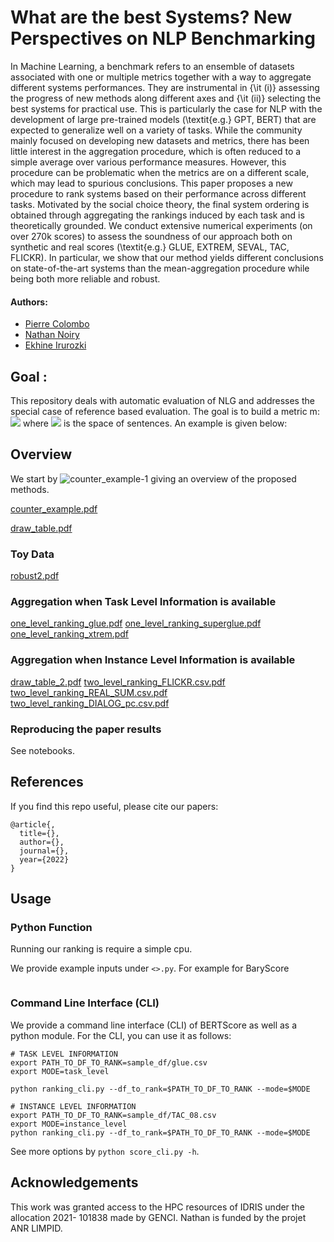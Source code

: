 # What are the best Systems? New Perspectives on NLP Benchmarking

In Machine Learning, a benchmark refers to an ensemble of datasets associated with one or multiple metrics together with a way to aggregate different systems performances. They are instrumental in {\it (i)}  assessing the progress of new methods along different axes and {\it (ii)} selecting the best systems for practical use. This is particularly the case for NLP with the development of large pre-trained models (\textit{e.g.} GPT, BERT) that are expected to generalize well on a variety of tasks. While the community mainly focused on developing new datasets and metrics, there has been little interest in the aggregation procedure, which is often reduced to a simple average over various performance measures. However, this procedure can be problematic when the metrics are on a different scale, which may lead to spurious conclusions. This paper proposes a new procedure to rank systems based on their performance across different tasks. Motivated by the social choice theory, the final system ordering is obtained through aggregating the rankings induced by each task and is theoretically grounded. We conduct extensive numerical experiments (on over 270k scores) to assess the soundness of our approach both on synthetic and real scores (\textit{e.g.} GLUE, EXTREM, SEVAL, TAC, FLICKR). In particular, we show that our method yields different conclusions on state-of-the-art systems than the mean-aggregation procedure while being both more reliable and robust.




#### Authors:

* [Pierre Colombo](https://scholar.google.com/citations?user=yPoMt8gAAAAJ&hl=fr)
* [Nathan Noiry](https://noiry.perso.math.cnrs.fr/)
* [Ekhine Irurozki](https://scholar.google.com/citations?user=thlVrqIAAAAJ&hl=es)

## Goal :

This repository deals with automatic evaluation of NLG and addresses the special case of reference based evaluation. The goal is to build a metric m: <img src="https://render.githubusercontent.com/render/math?math=m : \mathcal{S} \times \mathcal{S} \rightarrow \mathcal{R}"> where <img src="https://render.githubusercontent.com/render/math?math=m : \mathcal{S}"> is the space of sentences. An example is given below:



## Overview

We start by ![counter_example-1](https://user-images.githubusercontent.com/22492839/153153946-ea7b94cb-ed2d-496c-9c3b-bab712368191.png)
giving an overview of the proposed methods.

[counter_example.pdf](https://github.com/PierreColombo/RankingNLPSystems/files/8030618/counter_example.pdf)

[draw_table.pdf](https://github.com/PierreColombo/RankingNLPSystems/files/8030621/draw_table.pdf)

### Toy Data

[robust2.pdf](https://github.com/PierreColombo/RankingNLPSystems/files/8030632/robust2.pdf)


### Aggregation when Task Level Information is available


[one_level_ranking_glue.pdf](https://github.com/PierreColombo/RankingNLPSystems/files/8030643/one_level_ranking_glue.pdf)
[one_level_ranking_superglue.pdf](https://github.com/PierreColombo/RankingNLPSystems/files/8030644/one_level_ranking_superglue.pdf)
[one_level_ranking_xtrem.pdf](https://github.com/PierreColombo/RankingNLPSystems/files/8030645/one_level_ranking_xtrem.pdf)



### Aggregation when Instance Level Information is available


[draw_table_2.pdf](https://github.com/PierreColombo/RankingNLPSystems/files/8030626/draw_table_2.pdf)
[two_level_ranking_FLICKR.csv.pdf](https://github.com/PierreColombo/RankingNLPSystems/files/8030650/two_level_ranking_FLICKR.csv.pdf)
[two_level_ranking_REAL_SUM.csv.pdf](https://github.com/PierreColombo/RankingNLPSystems/files/8030653/two_level_ranking_REAL_SUM.csv.pdf)
[two_level_ranking_DIALOG_pc.csv.pdf](https://github.com/PierreColombo/RankingNLPSystems/files/8030655/two_level_ranking_DIALOG_pc.csv.pdf)




### Reproducing the paper results

See notebooks.


## References

If you find this repo useful, please cite our papers:

```
@article{,
  title={},
  author={},
  journal={},
  year={2022}
}

```

## Usage

### Python Function

Running our ranking is require a simple cpu. 

We provide example inputs under `<>.py`. For example for BaryScore

```

```

### Command Line Interface (CLI)

We provide a command line interface (CLI) of BERTScore as well as a python module. For the CLI, you can use it as
follows:

``` 
# TASK LEVEL INFORMATION
export PATH_TO_DF_TO_RANK=sample_df/glue.csv
export MODE=task_level

python ranking_cli.py --df_to_rank=$PATH_TO_DF_TO_RANK --mode=$MODE

# INSTANCE LEVEL INFORMATION
export PATH_TO_DF_TO_RANK=sample_df/TAC_08.csv
export MODE=instance_level
python ranking_cli.py --df_to_rank=$PATH_TO_DF_TO_RANK --mode=$MODE
```

See more options by `python score_cli.py -h`.


## Acknowledgements

This work was granted access
to the HPC resources of IDRIS under the allocation 2021-
101838 made by GENCI. Nathan is funded by the projet
ANR LIMPID.
